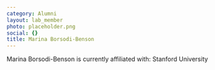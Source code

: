 ```yaml
---
category: Alumni
layout: lab_member
photo: placeholder.png
social: {}
title: Marina Borsodi-Benson
---
```


Marina Borsodi-Benson is currently affiliated with: Stanford University